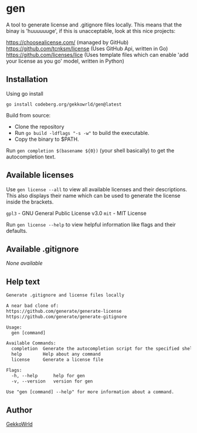 # gen

A tool to generate license and .gitignore files locally.
This means that the binay is 'huuuuuuge', if this is unacceptable, look at this nice projects:

<https://choosealicense.com/> (managed by GitHub)
<https://github.com/tcnksm/license> (Uses GitHub Api, written in Go)
<https://github.com/licenses/lice> (Uses template files which can enable 'add your license as you go' model, written in Python)

## Installation

Using go install

```
go install codeberg.org/gekkowrld/gen@latest
```

Build from source:

- Clone the repository
- Run `go build -ldflags "-s -w"` to build the executable.
- Copy the binary to $PATH.

Run `gen completion $(basename ${0})` (your shell basically) to get the autocompletion text.

## Available licenses

Use `gen license --all` to view all available licenses and their descriptions.
This also displays their name which can be used to generate the license inside the brackets.

`gpl3` - GNU General Public License v3.0 
`mit` -  MIT License

Run `gen license --help` to view helpful information like flags and their defaults.

## Available .gitignore

_None available_

## Help text

```txt
Generate .gitignore and license files locally

A near bad clone of:
https://github.com/generate/generate-license
https://github.com/generate/generate-gitignore

Usage:
  gen [command]

Available Commands:
  completion  Generate the autocompletion script for the specified shell
  help        Help about any command
  license     Generate a license file

Flags:
  -h, --help      help for gen
  -v, --version   version for gen

Use "gen [command] --help" for more information about a command.
```

## Author

[GekkoWrld](https://codeberg.org/gekkowrld/)
